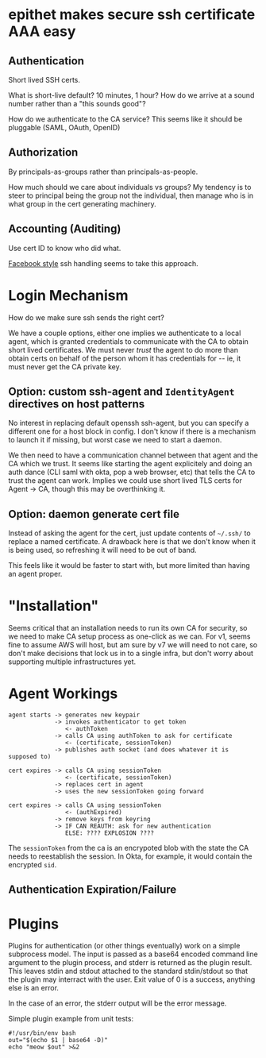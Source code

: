 # epithet makes secure ssh certificate AAA easy

## Authentication

Short lived SSH certs.

What is short-live default? 10 minutes, 1 hour? How do we arrive at a sound number rather than a "this sounds good"?

How do we authenticate to the CA service? This seems like it should be pluggable (SAML, OAuth, OpenID)

## Authorization

By principals-as-groups rather than principals-as-people.

How much should we care about individuals vs groups? My tendency is to steer to principal being the group not the individual, then manage who is in what group in the cert generating machinery. 

## Accounting (Auditing)

Use cert ID to know who did what.

[Facebook style](https://engineering.fb.com/security/scalable-and-secure-access-with-ssh/) ssh handling seems to take this approach. 

# Login Mechanism

How do we make sure ssh sends the right cert?

We have a couple options, either one implies we authenticate to a local agent, which is granted credentials to communicate with the CA to obtain short lived certificates. We must never *trust* the agent to do more than obtain certs on behalf of the person whom it has credentials for -- ie, it must never get the CA private key.

## Option: custom ssh-agent and `IdentityAgent` directives on host patterns

No interest in replacing default openssh ssh-agent, but you can specify a different one for a host block in config. I don't know if there is a mechanism to launch it if missing, but worst case we need to start a daemon.

We then need to have a communication channel between that agent and the CA which we trust. It seems like starting the agent explicitely and doing an auth dance (CLI saml with okta, pop a web browser, etc) that tells the CA to trust the agent can work. Implies we could use short lived TLS certs for Agent -> CA, though this may be overthinking it.

## Option: daemon generate cert file

Instead of asking the agent for the cert, just update contents of `~/.ssh/` to replace a named certificate. A drawback here is that we don't know when it is being used, so refreshing it will need to be out of band.

This feels like it would be faster to start with, but more limited than having an agent proper.


# "Installation"

Seems critical that an installation needs to run its own CA for security, so we need to make CA setup process as one-click as we can. For v1, seems fine to assume AWS will host, but am sure by v7 we will need to not care, so don't make decisions that lock us in to a single infra, but don't worry about supporting multiple infrastructures yet.

# Agent Workings

```
agent starts -> generates new keypair
             -> invokes authenticator to get token
                <- authToken
             -> calls CA using authToken to ask for certificate
                <- (certificate, sessionToken)
             -> publishes auth socket (and does whatever it is supposed to)

cert expires -> calls CA using sessionToken
                <- (certificate, sessionToken) 
             -> replaces cert in agent
             -> uses the new sessionToken going forward

cert expires -> calls CA using sessionToken
                <- (authExpired) 
             -> remove keys from keyring
             -> IF CAN REAUTH: ask for new authentication
                ELSE: ???? EXPLOSION ????
```

The `sessionToken` from the ca is an encrypoted blob with the state the CA needs to
reestablish the session. In Okta, for example, it would contain the encrypted `sid`.

## Authentication Expiration/Failure

# Plugins

Plugins for authentication (or other things eventually) work on a simple
subprocess model. The input is passed as a base64 encoded command line argument
to the plugin process, and stderr is returned as the plugin result. This leaves
stdin and stdout attached to the standard stdin/stdout so that the plugin may
interract with the user. Exit value of 0 is a success, anything else is an error.

In the case of an error, the stderr output will be the error message.

Simple plugin example from unit tests:

```
#!/usr/bin/env bash
out="$(echo $1 | base64 -D)"
echo "meow $out" >&2
```